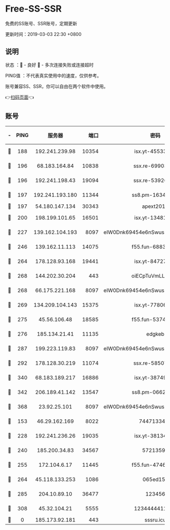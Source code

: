 # Free-SS-SSR

免费的SS账号、SSR账号，定期更新

更新时间：2019-03-03 22:30 +0800

## 说明

状态     ：🙂 - 良好 🙁 - 多次连接失败或连接超时

PING值   ：不代表真实使用中的速度，仅供参考。

账号兼容SS、SSR，你可以自由在两个软件中使用。

👉[扫码页面](https://liesauer.github.io/free-ss-ssr.github.io/)👈

## 账号

|-|PING|服务器|端口|密码|加密方式|区域|
|:----:|:----:|:-----:|-----:|:----:|:----:|:----:|
|🙂|188|192.241.239.98|10354|isx.yt-45533403|aes-256-cfb|US|
|🙂|196|68.183.164.84|10838|ssx.re-69903190|aes-256-cfb|US|
|🙂|196|192.241.198.43|19094|ssx.re-53926078|aes-256-cfb|US|
|🙂|197|192.241.193.180|11344|ss8.pm-16345934|aes-256-cfb|US|
|🙂|197|54.180.147.134|30343|apext2019|chacha20|KR|
|🙂|200|198.199.101.65|16501|isx.yt-13481478|aes-256-cfb|US|
|🙂|227|139.162.104.193|8097|eIW0Dnk69454e6nSwuspv9DmS201tQ0D|aes-256-cfb|JP|
|🙂|246|139.162.11.113|14075|f55.fun-68835122|aes-256-cfb|SG|
|🙂|264|178.128.93.168|19441|isx.yt-84727803|aes-256-cfb|SG|
|🙂|268|144.202.30.204|443|oiECpTuVmLLxk4Ts|aes-256-cfb|US|
|🙂|268|66.175.221.168|8097|eIW0Dnk69454e6nSwuspv9DmS201tQ0D|aes-256-cfb|US|
|🙂|269|134.209.104.143|15375|isx.yt-77806591|aes-256-cfb|SG|
|🙂|275|45.56.106.48|18585|f55.fun-53745027|aes-256-cfb|US|
|🙂|276|185.134.21.41|11135|edgkeb|aes-256-cfb|GB|
|🙂|287|199.223.119.83|8097|eIW0Dnk69454e6nSwuspv9DmS201tQ0D|aes-256-cfb|US|
|🙂|292|178.128.30.219|11074|ssx.re-58507780|aes-256-cfb|SG|
|🙂|340|68.183.189.217|16886|isx.yt-38749717|aes-256-cfb|SG|
|🙂|342|206.189.41.142|13547|ss8.pm-06627885|aes-256-cfb|SG|
|🙂|368|23.92.25.101|8097|eIW0Dnk69454e6nSwuspv9DmS201tQ0D|aes-256-cfb|US|
|🙂|153|46.29.162.169|8022|7447133485|aes-256-cfb|RU|
|🙂|228|192.241.236.26|19035|isx.yt-38134679|aes-256-cfb|US|
|🙂|240|185.200.34.83|34567|57213592|aes-256-cfb|US|
|🙂|255|172.104.6.17|11445|f55.fun-47466889|aes-256-cfb|US|
|🙂|264|45.118.133.253|1086|065ed15a|aes-256-cfb|SG|
|🙂|285|204.10.89.10|36477|123456|aes-256-cfb|US|
|🙂|308|45.32.104.21|5555|1234444411111|aes-256-cfb|SG|
|🙁|0|185.173.92.181|443|sssru.icu|rc4-md5|RU|

